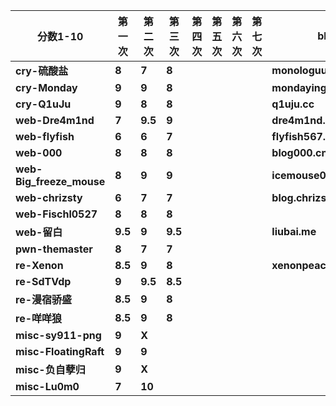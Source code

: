 | **分数1-10** | **第一次** | **第二次** | **第三次** | **第四次** | **第五次** | **第六次** | **第七次** | **blog** |
| --- | --- | --- | --- | --- | --- | --- | --- | --- |
| **cry-硫酸盐** | **8** | **7** |  **8** |  |  |  |  | **monologuue.blog** |
| **cry-Monday** | **9** | **9** |  **8** |  |  |  |  | **mondaying.cn** |
| **cry-Q1uJu** | **9** | **8** |  **8** |  |  |  |  | **q1uju.cc** |
| **web-Dre4m1nd** | **7** | **9.5** | **9** |  |  |  |  | **dre4m1nd.github.io** |
| **web-flyfish** | **6** | **6** | **7** |  |  |  |  | **flyfish567.github.io** |
| **web-000** | **8** | **8** | **8** |  |  |  |  | **blog000.cn** |
| **web-Big_freeze_mouse** | **8** | **9** | **9** |  |  |  |  | **icemouse094.github.io** |
| **web-chrizsty** | **6** | **7** | **7** |  |  |  |  | **blog.chrizsty.cn** |
| **web-Fischl0527** | **8** | **8** | **8** |  |  |  |  |  |
| **web-留白** | **9.5** | **9** | **9.5** |  |  |  |  | **liubai.me** |
| **pwn-themaster** | **8** | **7** | **7** |  |  |  |  |  |
| **re-Xenon** | **8.5** | **9** | **8** |  |  |  |  | **xenonpeach.top** |
| **re-SdTVdp** | **9** | **9.5** | **8.5** |  |  |  |  |  |
| **re-漫宿骄盛** | **8.5** | **9** | **8** |  |  |  |  |  |
| **re-咩咩狼** | **8.5** | **9** | **8** |  |  |  |  |  |
| **misc-sy911-png** | **9** | **X** |  |  |  |  |  |  |
| **misc-FloatingRaft** | **9** | **9** |  |  |  |  |  |  |
| **misc-负自孽归** | **9** | **X** |  |  |  |  |  |  |
| **misc-Lu0m0** | **7** | **10** |  |  |  |  |  |  |
